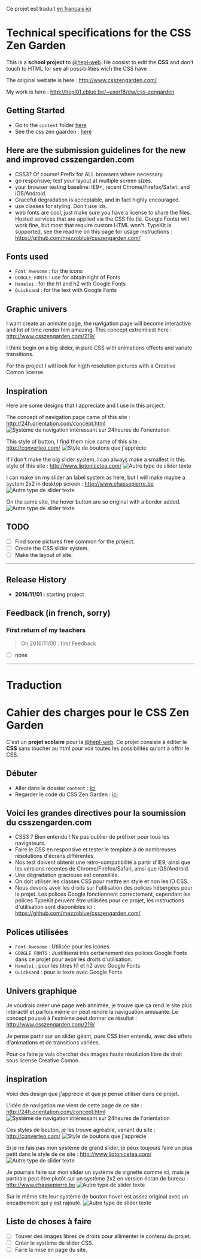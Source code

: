 Ce projet est traduit [en français ici](#cahier-des-charges-pour-le-css-zen-garden)

# Technical specifications for the CSS Zen Garden

This is a __school project__ to [@hepl-web](https://github.com/hepl-web). He consist to edit the __CSS__ and don't touch to HTML for see all possibilities wich the CSS have


The original website is here : http://www.csszengarden.com/

My work is here : http://hepl01.cblue.be/~user18/dw/css-zengarden

## Getting Started

* Go to the `content` folder [here](./content)
* See the css zen gaarden : [here](./content/assets/style.css)

## Here are the submission guidelines for the new and improved csszengarden.com

- CSS3? Of course! Prefix for ALL browsers where necessary.
- go responsive; test your layout at multiple screen sizes.
- your browser testing baseline: IE9+, recent Chrome/Firefox/Safari, and iOS/Android.
- Graceful degradation is acceptable, and in fact highly encouraged.
- use classes for styling. Don't use ids.
- web fonts are cool, just make sure you have a license to share the files. Hosted services that are applied via the CSS file (ie. Google Fonts) will work fine, but most that require custom HTML won't. TypeKit is supported, see the readme on this page for usage instructions : https://github.com/mezzoblue/csszengarden.com/

## Fonts used
- `Font Awesome` : for the icons
- `GOOGLE FONTS` : use for obtain right of Fonts
- `Hanalei`      : for the h1 and h2 with Google Fonts
- `Quicksand`    : for the text with Google Fonts

## Graphic univers

I want create an animate page, the navigation page will become interactive and lot of time render him amazing. This concept extremliest here : http://www.csszengarden.com/219/

I think begin on a big slider, in pure CSS with animations effects and variate transitions.

For this project I will look for higth resolution pictures with a Creative Comon license.

## Inspiration

Here are some designs that I appreciate and I use in this project.

The concept of navigation page came of this site : http://24h.orientation.com/concept.html
![Système de navigation intéressant sur 24heures de l'orientation](./inspiration/24h.orientation.com-concept.html.png)

This style of button, I find them nice came of this site : http://converteo.com/
![Style de boutons que j'apprécie](./inspiration/converteo.com.png)

If I don't make the big slider system, I can always make a smallest in this style of this site : http://www.liptonicetea.com/
![Autre type de slider texte](./inspiration/liptonicetea.com.png)

I can make on my slider an label system as here, but I will make maybe a system 2x2 in desktop screen : http://www.chassepierre.be
![Autre type de slider texte](./inspiration/chassepierre.be-label.png)

On the same site, the hover button are so original with a border added.
![Autre type de slider texte](./inspiration/chassepierre.be-hover.png)

## TODO
- [ ] Find some pictures free common for the project.
- [ ] Create the CSS slider system.
- [ ] Make the layout of site.

------------------------------------

## Release History
* **2016/11/01 :** starting project

## Feedback (in french, sorry)
### First return of my teachers
>  On 2016/11/00 : first Feedback

- [ ] none

------------------------------------

__Traduction__
==============

# Cahier des charges pour le CSS Zen Garden

C'est un __projet scolaire__ pour la [@hepl-web](https://github.com/hepl-web). Ce projet consiste à éditer le __CSS__ sans toucher au html pour voir toutes les possibilités qu'ont à offrir le CSS.

## Débuter

* Aller dans le dossier `content` : [ici](./content)
* Regarder le code du CSS Zen Garden : [ici](./content/assets/style.css)

## Voici les grandes directives pour la soumission du csszengarden.com
- CSS3 ? Bien entendu ! Ne pas oublier de préfixer pour tous les navigateurs.
- Faire le CSS en responsive et tester le template à de nombreuses résolutions d'écrans différentes.
- Nos test doivent obtenir une rétro-compatibilité à partir d'IE9, ainsi que les versions récentes de Chrome/Firefox/Safari, ainsi que iOS/Android.
- Une dégradation gracieuse est conseillée.
- On doit utiliser les classes CSS pour mettre en style et non les ID CSS.
- Nous devons avoir les droits sur l'utilisation des polices hébergées pour le projet. Les polices Google fonctionnent correctement, cependant les polices TypeKit peuvent être utilisées pour ce projet, les instructions d'utilisation sont disponibles ici : https://github.com/mezzoblue/csszengarden.com/


## Polices utilisées
- `Font Awesome` : Utilisée pour les icones
- `GOOGLE FONTS` : Justiliserai très certainement des polices Google Fonts dans ce projet pour avoir les droits d'utilisation.
- `Hanalei`      : pour les titres h1 et h2 avec Google Fonts
- `Quicksand`    : pour le texte avec Google Fonts

## Univers graphique

Je voudrais créer une page web annimée, je trouve que ça rend le site plus interactif et parfois même on peut rendre la naviguation amusante. Le concept poussé à l'extrème peut donner ce résultat : http://www.csszengarden.com/219/

Je pense partir sur un slider géant, pure CSS bien entendu, avec des effets d'animations et de transitions variées.

Pour ce faire je vais chercher des images haute résolution libre de droit sous license Creative Comon.

## inspiration

Voici des design que j'apprécie et que je pense utiliser dans ce projet.

L'idée de navigation me vient de cette page de ce site : http://24h.orientation.com/concept.html
![Système de navigation intéressant sur 24heures de l'orientation](./inspiration/24h.orientation.com-concept.html.png)

Ces styles de bouton, je les trouve agréable, venant du site : http://converteo.com/
![Style de boutons que j'apprécie](./inspiration/converteo.com.png)

Si je ne fais pas mon système de grand slider, je peux toujours faire un plus petit dans le style de ce site : http://www.liptonicetea.com/
![Autre type de slider texte](./inspiration/liptonicetea.com.png)

Je pourrais faire sur mon slider un système de vignette comme ici, mais je partirais peut être plutôt sur un système 2x2 en version écran de bureau : http://www.chassepierre.be
![Autre type de slider texte](./inspiration/chassepierre.be-label.png)

Sur le même site leur système de bouton hover est assez original avec un encadrement qui y est rajouté.
![Autre type de slider texte](./inspiration/chassepierre.be-hover.png)


## Liste de choses à faire
- [ ] Touver des images libres de droits pour allimenter le contenu du projet.
- [ ] Créer le système de slider CSS.
- [ ] Faire la mise en page du site.
